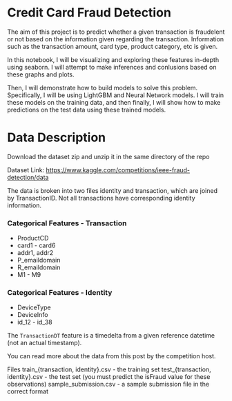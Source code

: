 # Credit Card Fraud Detection
The aim of this project is to predict whether a given transaction is fraudelent or not based on the information given regarding the transaction. Information such as the transaction amount, card type, product category, etc is given.

In this notebook, I will be visualizing and exploring these features in-depth using seaborn. I will attempt to make inferences and conlusions based on these graphs and plots.

Then, I will demonstrate how to build models to solve this problem. Specifically, I will be using LightGBM and Neural Network models. I will train these models on the training data, and then finally, I will show how to make predictions on the test data using these trained models.

# Data Description
Download the dataset zip and unzip it in the same directory of the repo

Dataset Link: https://www.kaggle.com/competitions/ieee-fraud-detection/data

The data is broken into two files identity and transaction, which are joined by TransactionID. Not all transactions have corresponding identity information.

### Categorical Features - Transaction
- ProductCD
- card1 - card6
- addr1, addr2
- P_emaildomain
- R_emaildomain
- M1 - M9

### Categorical Features - Identity
- DeviceType
- DeviceInfo
- id_12 - id_38

The `TransactionDT` feature is a timedelta from a given reference datetime (not an actual timestamp).

You can read more about the data from this post by the competition host.

Files
train_{transaction, identity}.csv - the training set
test_{transaction, identity}.csv - the test set (you must predict the isFraud value for these observations)
sample_submission.csv - a sample submission file in the correct format


